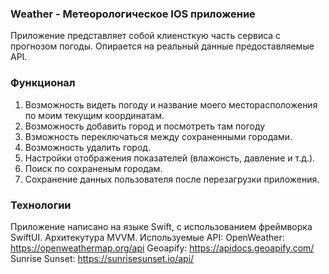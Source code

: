 ### Weather - Метеорологическое IOS приложение
Приложение представляет собой клиенсткую часть сервиса с прогнозом погоды. Опирается на реальный данные предоставляемые API.

### Функционал
1. Возможность видеть погоду и название моего месторасположения по моим текущим координатам.
2. Возможность добавить город и посмотреть там погоду
3. Взможность переключаться между сохраненными городами.
4. Возможность удалить город.
5. Настройки отображения показателей (влажонсть, давление и т.д.).
6. Поиск по сохраненым городам.
7. Сохранение данных пользователя после перезагрузки приложения.

### Технологии
Приложение написано на языке Swift, с использованием фреймворка SwiftUI. Архитекутура MVVM.
Используемые API: OpenWeather: https://openweathermap.org/api 
                  Geoapify: https://apidocs.geoapify.com/
                  Sunrise Sunset: https://sunrisesunset.io/api/
